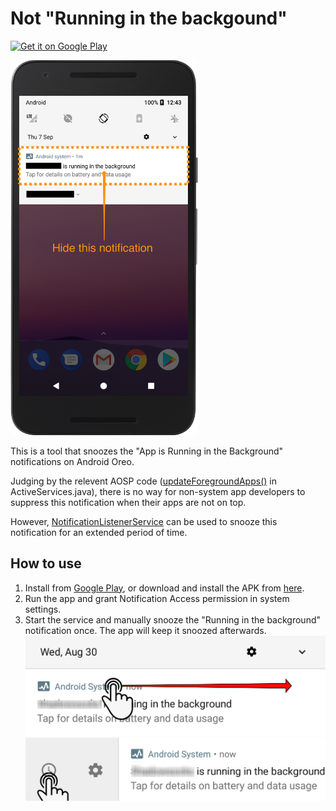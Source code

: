# Not "Running in the backgound"

<a href='https://play.google.com/store/apps/details?id=com.lvwind.notrunninginbg&pcampaignid=MKT-Other-global-all-co-prtnr-py-PartBadge-Mar2515-1'><img alt='Get it on Google Play' src='https://play.google.com/intl/en_us/badges/images/generic/en_badge_web_generic.png' width="150"/></a>

<img src='https://raw.githubusercontent.com/LvWind/NotRunningInBg/master/art/screenshot.png' width="300"/>


This is a tool that snoozes the "App is Running in the Background" notifications on Android Oreo.

Judging by the relevent AOSP code ([updateForegroundApps()](https://github.com/android/platform_frameworks_base/blob/b056324630b8adfeb38393bcab49f3b9c720f4fd/services/core/java/com/android/server/am/ActiveServices.java#L790) in ActiveServices.java), there is no way for non-system app developers to suppress this notification when their apps are not on top. 

However, [NotificationListenerService](https://developer.android.com/reference/android/service/notification/NotificationListenerService.html#snoozeNotification) can be used to snooze this notification for an extended period of time.



## How to use
1. Install from [Google Play](https://play.google.com/store/apps/details?id=com.lvwind.notrunninginbg), or download and install the APK from [here](https://github.com/LvWind/NotRunningInBg/releases).
2. Run the app and grant Notification Access permission in system settings.
3. Start the service and manually snooze the "Running in the background" notification once. The app will keep it snoozed afterwards.
![](https://raw.githubusercontent.com/LvWind/NotRunningInBg/master/app/src/main/res/drawable/step1.png)
![](https://raw.githubusercontent.com/LvWind/NotRunningInBg/master/app/src/main/res/drawable/step2.png)
